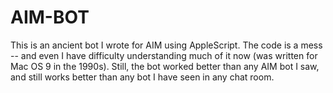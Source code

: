 # AIM-BOT
This is an ancient bot I wrote for AIM using AppleScript. The code is a mess -- and even I have difficulty understanding much of it now (was written for Mac OS 9 in the 1990s). Still, the bot worked better than any AIM bot I saw, and still works better than any bot I have seen in any chat room.

